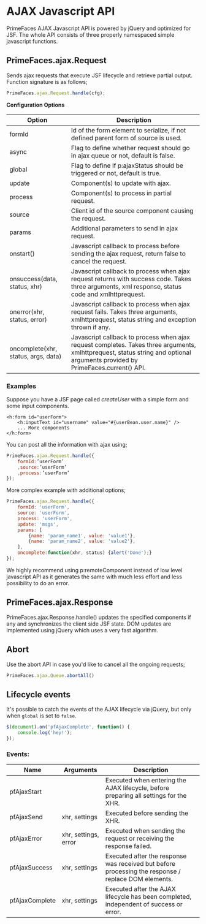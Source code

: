 # AJAX Javascript API

PrimeFaces AJAX Javascript API is powered by jQuery and optimized for JSF.
The whole API consists of three properly namespaced simple javascript functions.

## PrimeFaces.ajax.Request
Sends ajax requests that execute JSF lifecycle and retrieve partial output. Function signature is as
follows;

```js
PrimeFaces.ajax.Request.handle(cfg);
```

**Configuration Options**

| Option | Description |
| --- | --- |
formId | Id of the form element to serialize, if not defined parent form of source is used.
async | Flag to define whether request should go in ajax queue or not, default is false.
global | Flag to define if p:ajaxStatus should be triggered or not, default is true.
update | Component(s) to update with ajax.
process | Component(s) to process in partial request.
source | Client id of the source component causing the request.
params | Additional parameters to send in ajax request.
onstart() | Javascript callback to process before sending the ajax request, return false to cancel the request.
onsuccess(data, status, xhr) | Javascript callback to process when ajax request returns with success code. Takes three arguments, xml response, status code and xmlhttprequest.
onerror(xhr, status, error) | Javascript callback to process when ajax request fails. Takes three arguments, xmlhttprequest, status string and exception thrown if any.
oncomplete(xhr, status, args, data) | Javascript callback to process when ajax request completes. Takes three arguments, xmlhttprequest, status string and optional arguments provided by PrimeFaces.current() API.


### Examples
Suppose you have a JSF page called _createUser_ with a simple form and some input components.

```xhtml
<h:form id="userForm">
    <h:inputText id="username" value="#{userBean.user.name}" />
    ... More components
</h:form>
```
You can post all the information with ajax using;

```js
PrimeFaces.ajax.Request.handle({
    formId:’userForm’
    ,source:’userForm’
    ,process:’userForm’
});
```
More complex example with additional options;

```js
PrimeFaces.ajax.Request.handle({
    formId: 'userForm',
    source: 'userForm',
    process: 'userForm',
    update: 'msgs',
    params: [
        {name: 'param_name1', value: 'value1'},
        {name: 'param_name2', value: 'value2'},
    ],
    oncomplete:function(xhr, status) {alert('Done');}
});
```

We highly recommend using p:remoteComponent instead of low level javascript API as it generates
the same with much less effort and less possibility to do an error.

## PrimeFaces.ajax.Response
PrimeFaces.ajax.Response.handle() updates the specified components if any and synchronizes the
client side JSF state. DOM updates are implemented using jQuery which uses a very fast algorithm.

## Abort
Use the abort API in case you'd like to cancel all the ongoing requests;

```js
PrimeFaces.ajax.Queue.abortAll()
```

## Lifecycle events
It's possible to catch the events of the AJAX lifecycle via jQuery, but only when `global` is set to `false`.

```js
$(document).on('pfAjaxComplete', function() {
    console.log('hey!');
});
```

### Events:

| Name | Arguments | Description |
| --- | --- | --- |
| pfAjaxStart | | Executed when entering the AJAX lifecycle, before preparing all settings for the XHR.
| pfAjaxSend | xhr, settings | Executed before sending the XHR.
| pfAjaxError | xhr, settings, error | Executed when sending the request or receiving the response failed.
| pfAjaxSuccess | xhr, settings | Executed after the response was received but before processing the response / replace DOM elements.
| pfAjaxComplete | xhr, settings | Executed after the AJAX lifecycle has been completed, independent of success or error.

